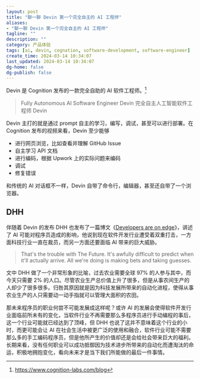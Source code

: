 ```yaml
---
layout: post
title: "聊一聊 Devin 第一个完全自主的 AI 工程师"
aliases:
- "聊一聊 Devin 第一个完全自主的 AI 工程师"
tagline: ""
description: ""
category: 产品体验
tags: [ai, devin, cognation, software-development, software-engineer]
create_time: 2024-03-14 10:34:07
last_updated: 2024-03-14 10:34:07
dg-home: false
dg-publish: false
---
```


Devin 是 Cognition 发布的一款完全自助的 AI 软件工程师。[^1]

[^1]: <https://www.cognition-labs.com/blog>

> Fully Autonomous AI Software Engineer Devin
> 完全自主人工智能软件工程师 Devin

Devin 主打的就是通过 prompt 自主的学习，编写，调试，甚至可以进行部署。在 Cognition 发布的视频来看，Devin 至少能够

- 进行网页浏览，比如查看并理解 GitHub Issue
- 自主学习 API 文档
- 进行编码，根据 Upwork 上的实际问题来编码
- 调试
- 修复错误

和传统的 AI 对话框不一样，Devin 自带了命令行，编辑器，甚至还自带了一个浏览器。

## DHH
伴随着 Devin 的发布 DHH 也发布了一篇博文《[Developers are on edge](https://world.hey.com/dhh/developers-are-on-edge-4dfcf9c1)》，讲述了 AI 可能对程序员造成的影响，他说到现在软件开发行业遭受着双重打击，一方面科技行业一直在裁员，而另一方面还要面临 AI 带来的巨大威胁。

> That's the trouble with The Future. It's awfully difficult to predict when it'll actually arrive. All we're doing is making bets and taking guesses.

文中 DHH 做了一个非常形象的比喻，过去农业需要全球 97% 的人参与其中，而今天只需要 2% 的人口。尽管农业生产总价值上升了很多，但是从事农间生产的人却少了很多很多。归咎其原因就是因为科技发展所带来的自动化进程，使得从事农业生产的人只需要动一动手指就可以管理大面积的农田。

那未来程序员的职业何尝不可能发展成这样呢？或许 AI 的发展会使得软件开发行业面临前所未有的变化，当软件行业不再需要那么多程序员进行手动编程的事后，这一个行业可能就已经达到了顶峰，但 DHH 也说了这并不意味着这个行业的小时，而更可能会让 AI 在社会生活中被更广泛的使用和融合，软件行业可能不需要那么多的手工编码程序员，但是他所产生的价值却还是会给社会带来巨大的福利。长期来看，没有任何职业可以成功抵御因为技术进步所带来的自动化而遭淘汰的命运，积极地拥抱变化，看向未来才是当下我们所能做的最后一件事情。